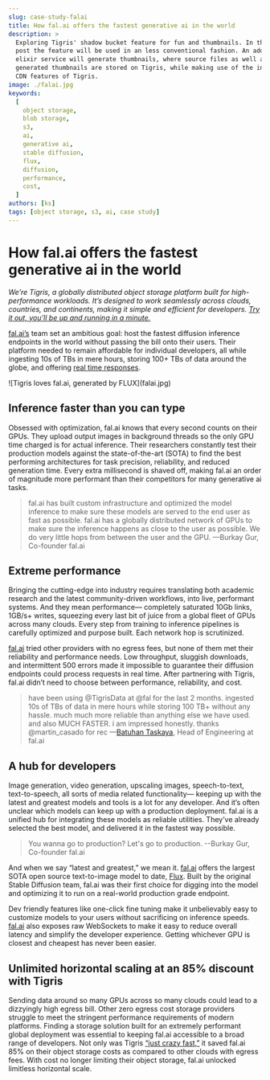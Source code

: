 ```yaml
---
slug: case-study-falai
title: How fal.ai offers the fastest generative ai in the world
description: >
  Exploring Tigris' shadow bucket feature for fun and thumbnails. In the blog
  post the feature will be used in an less conventional fashion. An additional
  elixir service will generate thumbnails, where source files as well as
  generated thumbnails are stored on Tigris, while making use of the included
  CDN features of Tigris.
image: ./falai.jpg
keywords:
  [
    object storage,
    blob storage,
    s3,
    ai,
    generative ai,
    stable diffusion,
    flux,
    diffusion,
    performance,
    cost,
  ]
authors: [ks]
tags: [object storage, s3, ai, case study]
---
```


# How fal.ai offers the fastest generative ai in the world

_We’re Tigris, a globally distributed object storage platform built for
high-performance workloads. It’s designed to work seamlessly across clouds,
countries, and continents, making it simple and efficient for developers.
[Try it out, you’ll be up and running in a minute.](https://storage.new/)_

<!-- truncate -->

[fal.ai’s](https://fal.ai/) team set an ambitious goal: host the fastest
diffusion inference endpoints in the world without passing the bill onto their
users. Their platform needed to remain affordable for individual developers, all
while ingesting 10s of TBs in mere hours, storing 100+ TBs of data around the
globe, and offering [real time responses](https://fal.ai/docs/real-time).

<span align="center">
  ![Tigris loves fal.ai, generated by FLUX](falai.jpg)
</span>

## Inference faster than you can type

Obsessed with optimization, fal.ai knows that every second counts on their GPUs.
They upload output images in background threads so the only GPU time charged is
for actual inference. Their researchers constantly test their production models
against the state-of-the-art (SOTA) to find the best performing architectures
for task precision, reliability, and reduced generation time. Every extra
millisecond is shaved off, making fal.ai an order of magnitude more performant
than their competitors for many generative ai tasks.

> fal.ai has built custom infrastructure and optimized the model inference to
> make sure these models are served to the end user as fast as possible. fal.ai
> has a globally distributed network of GPUs to make sure the inference happens
> as close to the user as possible. We do very little hops from between the user
> and the GPU. —Burkay Gur, Co-founder fal.ai

## Extreme performance

Bringing the cutting-edge into industry requires translating both academic
research and the latest community-driven workflows, into live, performant
systems. And they mean performance— completely saturated 10Gb links, 1GB/s+
writes, squeezing every last bit of juice from a global fleet of GPUs across
many clouds. Every step from training to inference pipelines is carefully
optimized and purpose built. Each network hop is scrutinized.

[fal.ai](http://Fal.ai) tried other providers with no egress fees, but none of
them met their reliability and performance needs. Low throughput, sluggish
downloads, and intermittent 500 errors made it impossible to guarantee their
diffusion endpoints could process requests in real time. After partnering with
Tigris, fal.ai didn’t need to choose between performance, reliability, and cost.

> have been using @TigrisData at @fal for the last 2 months. ingested 10s of TBs
> of data in mere hours while storing 100 TB+ without any hassle. much much more
> reliable than anything else we have used. and also MUCH FASTER. i am impressed
> honestly. thanks @martin_casado for rec
> —[Batuhan Taskaya](https://x.com/isidentical/status/1792631256586338349?s=46&t=uiM9vzvUExQcdhsrC5jgfg),
> Head of Engineering at fal.ai

## A hub for developers

Image generation, video generation, upscaling images, speech-to-text,
text-to-speech, all sorts of media related functionality— keeping up with the
latest and greatest models and tools is a lot for any developer. And it’s often
unclear which models can keep up with a production deployment. fal.ai is a
unified hub for integrating these models as reliable utilities. They’ve already
selected the best model, and delivered it in the fastest way possible.

> You wanna go to production? Let's go to production. --Burkay Gur, Co-founder
> fal.ai

And when we say “latest and greatest,” we mean it. [fal.ai](http://fal.ai)
offers the largest SOTA open source text-to-image model to date,
[Flux](https://blog.fal.ai/flux-the-largest-open-sourced-text2img-model-now-available-on-fal/).
Built by the original Stable Diffusion team, fal.ai was their first choice for
digging into the model and optimizing it to run on a real-world production grade
endpoint.

Dev friendly features like one-click fine tuning make it unbelievably easy to
customize models to your users without sacrificing on inference speeds.
[fal.ai](http://Fal.ai) also exposes raw WebSockets to make it easy to reduce
overall latency and simplify the developer experience. Getting whichever GPU is
closest and cheapest has never been easier.

## Unlimited horizontal scaling at an 85% discount with Tigris

Sending data around so many GPUs across so many clouds could lead to a
dizzyingly high egress bill. Other zero egress cost storage providers struggle
to meet the stringent performance requirements of modern platforms. Finding a
storage solution built for an extremely performant global deployment was
essential to keeping fal.ai accessible to a broad range of developers. Not only
was Tigris
[“just crazy fast,”](https://x.com/isidentical/status/1817637355366613374?ref_src=twsrc%5Etfw%7Ctwcamp%5Etweetembed%7Ctwterm%5E1817637355366613374%7Ctwgr%5E8024e11d092aa48518bdab2d4fb51742457694f6%7Ctwcon%5Es1_c10&ref_url=https%3A%2F%2Fpublish.twitter.com%2F%3Furl%3Dhttps%3A%2F%2Ftwitter.com%2Fisidentical%2Fstatus%2F1817637355366613374)
it saved fal.ai 85% on their object storage costs as compared to other clouds
with egress fees. With cost no longer limiting their object storage, fal.ai
unlocked limitless horizontal scale.
